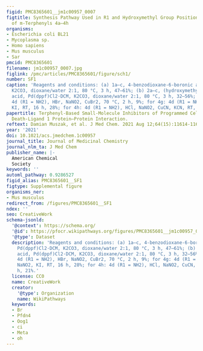 ```yaml
---
figid: PMC8365601__jm1c00957_0007
figtitle: Synthesis Pathway Used in R1 and Hydroxymethyl Group Position Optimization
  of m-Terphenyls 4a–4h
organisms:
- Escherichia coli BL21
- Mycoplasma sp.
- Homo sapiens
- Mus musculus
- Sar
pmcid: PMC8365601
filename: jm1c00957_0007.jpg
figlink: /pmc/articles/PMC8365601/figure/sch1/
number: SF1
caption: 'Reagents and conditions: (a) 1a–c, 4-benzodioxane-6-boronic acid, Pd(dppf)Cl2·DCM,
  K2CO3, dioxane/water 2:1, 80 °C, 3 h, 47–61%; (b) 2a–c, (hydroxymethyl)phenylboronic
  acid, Pd(dppf)Cl2·DCM, K2CO3, dioxane/water 2:1, 80 °C, 3 h, 32–56%; (c) for 4f:
  4d (R1 = NH2), HBr, NaNO2, CuBr2, 70 °C, 2 h, 9%; for 4g: 4d (R1 = NH2), HCl, NaNO2,
  KI, RT, 16 h, 28%; for 4h: 4d (R1 = NH2), HCl, NaNO2, CuCN, KCN, RT, 4 h, 21%.'
papertitle: Terphenyl-Based Small-Molecule Inhibitors of Programmed Cell Death-1/Programmed
  Death-Ligand 1 Protein–Protein Interaction.
reftext: Damian Muszak, et al. J Med Chem. 2021 Aug 12;64(15):11614-11636.
year: '2021'
doi: 10.1021/acs.jmedchem.1c00957
journal_title: Journal of Medicinal Chemistry
journal_nlm_ta: J Med Chem
publisher_name: |-
  American Chemical
  Society
keywords: ''
automl_pathway: 0.9286527
figid_alias: PMC8365601__SF1
figtype: Supplemental figure
organisms_ner:
- Mus musculus
redirect_from: /figures/PMC8365601__SF1
ndex: ''
seo: CreativeWork
schema-jsonld:
  '@context': https://schema.org/
  '@id': https://pfocr.wikipathways.org/figures/PMC8365601__jm1c00957_0007.html
  '@type': Dataset
  description: 'Reagents and conditions: (a) 1a–c, 4-benzodioxane-6-boronic acid,
    Pd(dppf)Cl2·DCM, K2CO3, dioxane/water 2:1, 80 °C, 3 h, 47–61%; (b) 2a–c, (hydroxymethyl)phenylboronic
    acid, Pd(dppf)Cl2·DCM, K2CO3, dioxane/water 2:1, 80 °C, 3 h, 32–56%; (c) for 4f:
    4d (R1 = NH2), HBr, NaNO2, CuBr2, 70 °C, 2 h, 9%; for 4g: 4d (R1 = NH2), HCl,
    NaNO2, KI, RT, 16 h, 28%; for 4h: 4d (R1 = NH2), HCl, NaNO2, CuCN, KCN, RT, 4
    h, 21%.'
  license: CC0
  name: CreativeWork
  creator:
    '@type': Organization
    name: WikiPathways
  keywords:
  - Br
  - Pfdn4
  - Oog1
  - ci
  - Meta
  - oh
---
```

